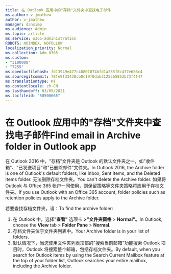 ```yaml
---
title: 在 Outlook 应用中的"存档"文件夹中查找电子邮件
ms.author: v-jmathew
author: v-jmathew
manager: dansimp
ms.audience: Admin
ms.topic: article
ms.service: o365-administration
ROBOTS: NOINDEX, NOFOLLOW
localization_priority: Normal
ms.collection: Adm_O365
ms.custom:
- "3100008"
- "7255"
ms.openlocfilehash: fd13949e477c40801874bfd1a235f8c477e686c4
ms.sourcegitcommit: 78fe9f33438cb0c19f0dab31253b5853b73f4f47
ms.translationtype: MT
ms.contentlocale: zh-CN
ms.lasthandoff: 03/05/2021
ms.locfileid: "50500665"
---
```

# <a name="find-email-in-archive-folder-in-outlook-app"></a><span data-ttu-id="5390a-102">在 Outlook 应用中的"存档"文件夹中查找电子邮件</span><span class="sxs-lookup"><span data-stu-id="5390a-102">Find email in Archive folder in Outlook app</span></span>

<span data-ttu-id="5390a-103">在 Outlook 2016 中，"存档"文件夹是 Outlook 的默认文件夹之一，如"收件箱"、"已发送项目"和"已删除邮件"文件夹。</span><span class="sxs-lookup"><span data-stu-id="5390a-103">In Outlook 2016, the Archive folder is one of Outlook's default folders, like Inbox, Sent Items, and the Deleted Items folder.</span></span> <span data-ttu-id="5390a-104">无法删除存档文件夹。</span><span class="sxs-lookup"><span data-stu-id="5390a-104">You can't delete the Archive folder.</span></span> <span data-ttu-id="5390a-105">如果将 Outlook 与 Office 365 帐户一同使用，则保留策略等文件夹策略将应用于存档文件夹。</span><span class="sxs-lookup"><span data-stu-id="5390a-105">If you use Outlook with an Office 365 account, folder policies such as retention policies apply to the Archive folder.</span></span>

<span data-ttu-id="5390a-106">若要查找存档文件夹，请：</span><span class="sxs-lookup"><span data-stu-id="5390a-106">To find the archive folder:</span></span>

1. <span data-ttu-id="5390a-107">在 Outlook 中，选择"**查看"** 选项卡 **>"文件夹窗格**  >  **Normal"。**</span><span class="sxs-lookup"><span data-stu-id="5390a-107">In Outlook, choose the **View** tab > **Folder Pane** > **Normal**.</span></span>
2. <span data-ttu-id="5390a-108">存档文件夹位于文件夹列表中。</span><span class="sxs-lookup"><span data-stu-id="5390a-108">Your Archive folder is in your list of folders.</span></span>
3. <span data-ttu-id="5390a-109">默认情况下，当您使用文件夹列表顶部的"搜索当前邮箱"功能搜索 Outlook 项目时，Outlook 将搜索整个邮箱，包括存档文件夹。</span><span class="sxs-lookup"><span data-stu-id="5390a-109">By default, when you search for Outlook items by using the Search Current Mailbox feature at the top of your folder list, Outlook searches your entire mailbox, including the Archive folder.</span></span>
